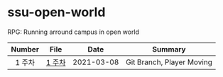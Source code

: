 # ssu-open-world

RPG: Running arround campus in open world

| Number |              File               |    Date    |          Summary          |
| :----: | :-----------------------------: | :--------: | :-----------------------: |
| 1 주차 | [1 주차](/doc/2021-03-08_14.md) | 2021-03-08 | Git Branch, Player Moving |
